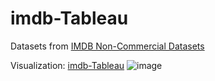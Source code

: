 # imdb-Tableau
Datasets from [IMDB Non-Commercial Datasets](https://developer.imdb.com/non-commercial-datasets/)

Visualization: [imdb-Tableau](https://public.tableau.com/app/profile/hieu.dang5562/viz/imdb_tableau/imdb-tableau-dashboard_1)
![image](https://github.com/user-attachments/assets/12013c1d-0871-475c-9f7b-7bc190e668be)

